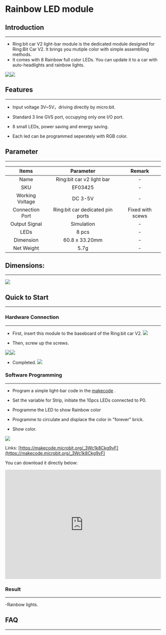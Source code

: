# Rainbow LED module

## Introduction
---
- Ring:bit car V2 light-bar module is the dedicated module designed for Ring:Bit Car V2. It brings you mutiple color with simple assemblling methods.
- It comes with 8 Rainbow full color LEDs. You can update it to a car with auto-headlights and rainbow lights.

![](https://raw.githubusercontent.com/elecfreaks/learn-cn/master/microbitKit/ring_bit_v2/images/ring_bit_v2_Rainbow_01.jpg)![](https://raw.githubusercontent.com/elecfreaks/learn-cn/master/microbitKit/ring_bit_v2/images/ring_bit_v2_Rainbow_02.jpg)

## Features
---
- Input voltage 3V~5V，driving directly by micro:bit.

- Standard 3 line GVS port, occupying only one I/O port.

- 8 small LEDs, power saving and energy saving.

- Each led can be programmed seperately with RGB color.

## Parameter
---

 Items | Parameter | Remark 
 :-: | :-: |:-:
 Name |Ring:bit car v2 light bar|-
 SKU|EF03425|-
 Working Voltage |DC 3-5V|-
 Connection Port |Ring:bit car dedicated pin ports|Fixed with scews
 Output Signal |Simulation|-
 LEDs |8 pcs|-
 Dimension |60.8 x 33.20mm|-
 Net Weight |5.7g|-


## Dimensions:
---

 ![](https://raw.githubusercontent.com/elecfreaks/learn-cn/master/microbitKit/ring_bit_v2/images/ring_bit_v2_Rainbow_03.png)

## Quick to Start

---
### Hardware Connection 

---

- First, insert this module to the baseboard of the Ring:bit car V2.
![](https://raw.githubusercontent.com/elecfreaks/learn-cn/master/microbitKit/ring_bit_v2/images/ring_bit_v2_Rainbow_04.gif)

- Then, screw up the screws.

![](https://raw.githubusercontent.com/elecfreaks/learn-cn/master/microbitKit/ring_bit_v2/images/ring_bit_v2_Rainbow_05.gif)![](https://raw.githubusercontent.com/elecfreaks/learn-cn/master/microbitKit/ring_bit_v2/images/ring_bit_v2_Rainbow_06.gif)

- Completed.
![](https://raw.githubusercontent.com/elecfreaks/learn-cn/master/microbitKit/ring_bit_v2/images/ring_bit_v2_Rainbow_07.jpg)

### Software Programming
---

- Program a simple light-bar code in the [makecode](https://makecode.microbit.org/) .

- Set the variable for Strip, initiate the 10pcs LEDs connected to P0.
- Programme the LED to show Rainbow color
- Programme to circulate and displace the color in "forever" brick.
- Show color.

![](https://raw.githubusercontent.com/elecfreaks/learn-cn/master/microbitKit/ring_bit_v2/images/ring_bit_v2_Rainbow_08.png)

 Links: [https://makecode.microbit.org/_3Wc1k8Ckg9vF](https://makecode.microbit.org/_3Wc1k8Ckg9vF)

You can download it directly below:

 <div style="position:relative;height:0;padding-bottom:70%;overflow:hidden;"><iframe style="position:absolute;top:0;left:0;width:100%;height:100%;" src="https://makecode.microbit.org/#pub:_3Wc1k8Ckg9vF" frameborder="0" sandbox="allow-popups allow-forms allow-scripts allow-same-origin"></iframe></div>

### Result
---
-Rainbow lights.

## FAQ
---
